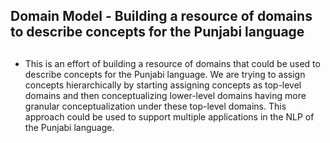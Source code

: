## Domain Model - Building a resource of domains to describe concepts for the Punjabi language <h2>

* This is an effort of building a resource of domains that could be used to describe concepts for the Punjabi language. 
We are trying to assign concepts hierarchically by starting assigning concepts as top-level domains and then conceptualizing lower-level domains 
having more granular conceptualization under these top-level domains. 
This approach could be used to support multiple applications in the NLP of the Punjabi language.
